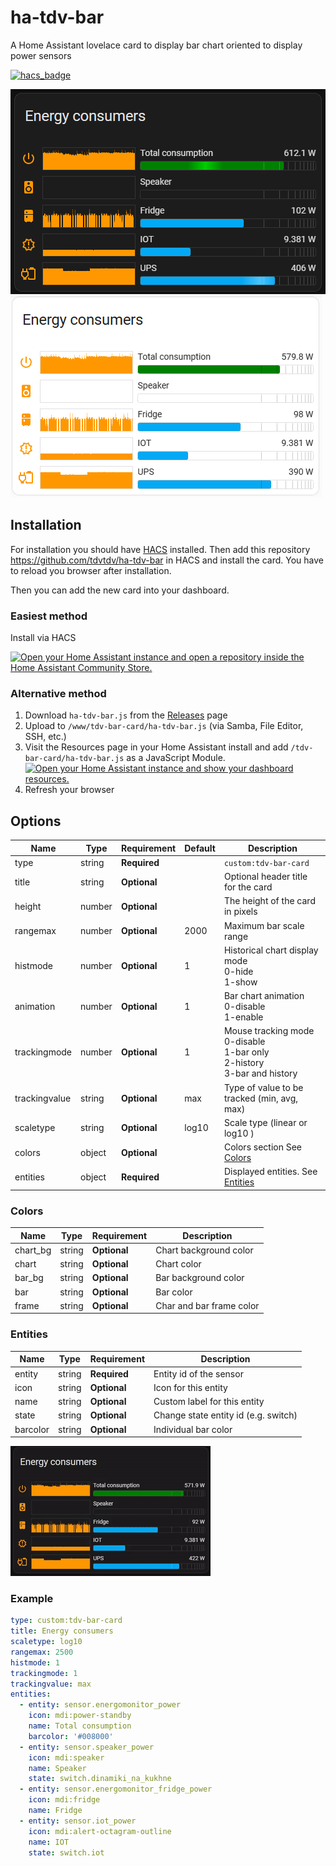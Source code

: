 # ha-tdv-bar
A Home Assistant lovelace card to display bar chart  oriented to display power sensors

[![hacs_badge](https://img.shields.io/badge/HACS-Custom-41BDF5.svg?style=for-the-badge)](https://github.com/hacs/integration)


![Simple example card](img/main-image_d.png) ![Simple example card](img/main-image_w.png)


## Installation

For installation you should have [HACS](https://hacs.xyz/docs/setup/download/) installed. Then add this repository https://github.com/tdvtdv/ha-tdv-bar in HACS and install the card. You have to reload you browser after installation.

Then you can add the new card into your dashboard.

### Easiest method

Install via HACS

[![Open your Home Assistant instance and open a repository inside the Home Assistant Community Store.](https://my.home-assistant.io/badges/hacs_repository.svg)](https://my.home-assistant.io/redirect/hacs_repository/?owner=tdvtdv&repository=ha-tdv-bar&category=plugin)

### Alternative method

1. Download `ha-tdv-bar.js` from the [Releases](https://github.com/tdvtdv/ha-tdv-bar/releases) page
2. Upload to `/www/tdv-bar-card/ha-tdv-bar.js` (via Samba, File Editor, SSH, etc.)
3. Visit the Resources page in your Home Assistant install and add `/tdv-bar-card/ha-tdv-bar.js` as a
   JavaScript Module.
   [![Open your Home Assistant instance and show your dashboard resources.](https://my.home-assistant.io/badges/lovelace_resources.svg)](https://my.home-assistant.io/redirect/lovelace_resources/)
4. Refresh your browser



## Options

| Name              | Type    | Requirement  | Default             | Description                                 |
| ----------------- | ------- | ------------ | ------------------- | ------------------------------------------- |
| type              | string  | **Required** |                     | `custom:tdv-bar-card`
| title             | string  | **Optional** |                     | Optional header title for the card
| height            | number  | **Optional** |                     | The height of the card in pixels
| rangemax          | number  | **Optional** | 2000                | Maximum bar scale range
| histmode          | number  | **Optional** | 1                   | Historical chart display mode<br>0-hide<br>1-show
| animation         | number  | **Optional** | 1                   | Bar chart animation<br>0-disable<br>1-enable
| trackingmode      | number  | **Optional** | 1                   | Mouse tracking mode<br>0-disable<br>1-bar only<br>2-history<br>3-bar and history
| trackingvalue     | string  | **Optional** | max                 | Type of value to be tracked (min, avg, max)
| scaletype         | string  | **Optional** | log10               | Scale type (linear or log10 )
| colors            | object  | **Optional** |                     | Colors section See [Colors](#Colors)
| entities          | object  | **Required** |                     | Displayed entities. See [Entities](#Entities)

### Colors

| Name              | Type    | Requirement  | Description                                 |
| ----------------- | ------- | ------------ | ------------------------------------------- |
| chart_bg          | string  | **Optional** | Chart background color
| chart             | string  | **Optional** | Chart color
| bar_bg            | string  | **Optional** | Bar background color
| bar               | string  | **Optional** | Bar color
| frame             | string  | **Optional** | Char and bar frame color

### Entities

| Name              | Type    | Requirement  | Description                                 |
| ----------------- | ------- | ------------ | ------------------------------------------- |
| entity            | string  | **Required** | Entity id of the sensor
| icon              | string  | **Optional** | Icon for this entity
| name              | string  | **Optional** | Custom label for this entity
| state             | string  | **Optional** | Change state entity id (e.g. switch)
| barcolor          | string  | **Optional** | Individual bar color


![Video example](img/vid.gif)


### Example

```yaml
type: custom:tdv-bar-card
title: Energy consumers
scaletype: log10
rangemax: 2500
histmode: 1
trackingmode: 1
trackingvalue: max
entities:
  - entity: sensor.energomonitor_power
    icon: mdi:power-standby
    name: Total consumption
    barcolor: '#008000'
  - entity: sensor.speaker_power
    icon: mdi:speaker
    name: Speaker
    state: switch.dinamiki_na_kukhne
  - entity: sensor.energomonitor_fridge_power
    icon: mdi:fridge
    name: Fridge
  - entity: sensor.iot_power
    icon: mdi:alert-octagram-outline
    name: IOT
    state: switch.iot
```